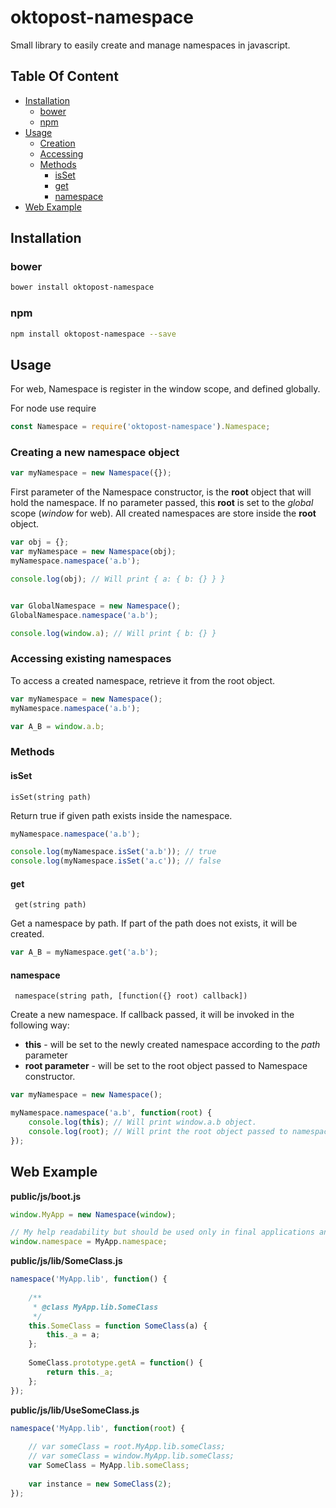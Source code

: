 # oktopost-namespace

Small library to easily create and manage namespaces in javascript.

## Table Of Content

  * [Installation](#installation)
    * [bower](#bower)
    * [npm](#npm)
  * [Usage](#usage)
    * [Creation](#creating-a-new-namespace-object)
    * [Accessing](#accessing-existing-namespaces)
    * [Methods](#methods)
        * [isSet](#isset)
        * [get](#get)
        * [namespace](#namespace)
  * [Web Example](#web-example)


## Installation

### bower
```bash
bower install oktopost-namespace
```

### npm
```bash
npm install oktopost-namespace --save
```

## Usage

For web, Namespace is register in the window scope, and defined globally.

For node use require

```js
const Namespace = require('oktopost-namespace').Namespace;
```

### Creating a new namespace object

```js
var myNamespace = new Namespace({});
```

First parameter of the Namespace constructor, is the **root** object that will hold the namespace.
If no parameter passed, this **root** is set to the *global* scope (*window* for web). All created 
namespaces are store inside the **root** object.

```js
var obj = {};
var myNamespace = new Namespace(obj);
myNamespace.namespace('a.b');

console.log(obj); // Will print { a: { b: {} } }


var GlobalNamespace = new Namespace();
GlobalNamespace.namespace('a.b');

console.log(window.a); // Will print { b: {} }
```

### Accessing existing namespaces
To access a created namespace, retrieve it from the root object.

```js
var myNamespace = new Namespace();
myNamespace.namespace('a.b');

var A_B = window.a.b;
```

### Methods

#### isSet
```isSet(string path)```

Return true if given path exists inside the namespace.

```js
myNamespace.namespace('a.b');

console.log(myNamespace.isSet('a.b')); // true
console.log(myNamespace.isSet('a.c')); // false
```

#### get
``` get(string path)```

Get a namespace by path. If part of the path does not exists, it will be created.

```js
var A_B = myNamespace.get('a.b');
```

#### namespace
``` namespace(string path, [function({} root) callback])```

Create a new namespace. If callback passed, it will be invoked in the following way:
* **this** - will be set to the newly created namespace according to the *path* parameter
* **root parameter** - will be set to the root object passed to Namespace constructor.

```js
var myNamespace = new Namespace();

myNamespace.namespace('a.b', function(root) {
    console.log(this); // Will print window.a.b object.
    console.log(root); // Will print the root object passed to namespace. In this case window.
});
```

## Web Example


**public/js/boot.js**
```js
window.MyApp = new Namespace(window);

// My help readability but should be used only in final applications and not libraries.
window.namespace = MyApp.namespace;
```

**public/js/lib/SomeClass.js**
```js
namespace('MyApp.lib', function() {
    
    /**
     * @class MyApp.lib.SomeClass
     */
    this.SomeClass = function SomeClass(a) {
        this._a = a;
    };
    
    SomeClass.prototype.getA = function() {
        return this._a;
    };
});
```


**public/js/lib/UseSomeClass.js**
```js
namespace('MyApp.lib', function(root) {
    
    // var someClass = root.MyApp.lib.someClass; 
    // var someClass = window.MyApp.lib.someClass;
    var SomeClass = MyApp.lib.someClass; 
    
    var instance = new SomeClass(2);
});
```